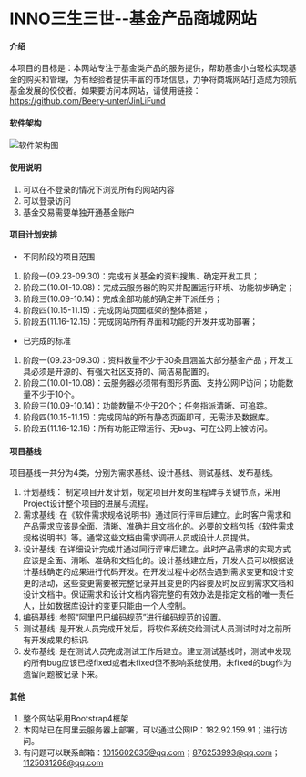 # INNO三生三世--基金产品商城网站

#### 介绍
本项目的目标是：本网站专注于基金类产品的服务提供，帮助基金小白轻松实现基金的购买和管理，为有经验者提供丰富的市场信息，力争将商城网站打造成为领航基金发展的佼佼者。如果要访问本网站，请使用链接：https://github.com/Beery-unter/JinLiFund

#### 软件架构
![软件架构图](https://github.com/Beery-unter/JinLiFund/blob/master/projectStructure.png)

#### 使用说明
1.  可以在不登录的情况下浏览所有的网站内容
2.  可以登录访问
3.  基金交易需要单独开通基金账户

#### 项目计划安排
- 不同阶段的项目范围
1. 阶段一(09.23-09.30)：完成有关基金的资料搜集、确定开发工具；
2. 阶段二(10.01-10.08)：完成云服务器的购买并配置运行环境、功能初步确定；
3. 阶段三(10.09-10.14)：完成全部功能的确定并下派任务；
4. 阶段四(10.15-11.15)：完成网站页面框架的整体搭建；
5. 阶段五(11.16-12.15)：完成网站所有界面和功能的开发并成功部署；

- 已完成的标准
1. 阶段一(09.23-09.30)：资料数量不少于30条且涵盖大部分基金产品；开发工具必须是开源的、有强大社区支持的、简洁易配置的。
2. 阶段二(10.01-10.08)：云服务器必须带有图形界面、支持公网IP访问；功能数量不少于10个。
3. 阶段三(10.09-10.14)：功能数量不少于20个；任务指派清晰、可追踪。
4. 阶段四(10.15-11.15)：完成网站的所有静态页面即可，无需涉及数据库。
5. 阶段五(11.16-12.15)：所有功能正常运行、无bug、可在公网上被访问。

#### 项目基线
项目基线一共分为4类，分别为需求基线、设计基线、测试基线、发布基线。
1. 计划基线：
制定项目开发计划，规定项目开发的里程碑与关键节点，采用Project设计整个项目的进展与流程。
2. 需求基线:
在《软件需求规格说明书》通过同行评审后建立。此时客户需求和产品需求应该是全面、清晰、准确并且文档化的。必要的文档包括《软件需求规格说明书》等。通常这些文档由需求调研人员或设计人员提供。
3. 设计基线:
在详细设计完成并通过同行评审后建立。此时产品需求的实现方式应该是全面、清晰、准确和文档化的。设计基线建立后，开发人员可以根据设计基线确定的成果进行代码开发。在开发过程中必然会遇到需求变更和设计变更的活动，这些变更需要被完整记录并且变更的内容要及时反应到需求文档和设计文档中。保证需求和设计文档内容完整的有效办法是指定文档的唯一责任人，比如数据库设计的变更只能由一个人控制。
4. 编码基线:
参照“阿里巴巴编码规范”进行编码规范的设置。
5. 测试基线:
是开发人员完成开发后，将软件系统交给测试人员测试时对之前所有开发成果的标识.
6. 发布基线:
是在测试人员完成测试工作后建立。建立测试基线时，测试中发现的所有bug应该已经fixed或者未fixed但不影响系统使用。未fixed的bug作为遗留问题被记录下来。

#### 其他
1.  整个网站采用Bootstrap4框架
2.  本网站已在阿里云服务器上部署，可以通过公网IP：182.92.159.91；进行访问。
3.  有问题可以联系邮箱：1015602635@qq.com；876253993@qq.com；1125031268@qq.com

